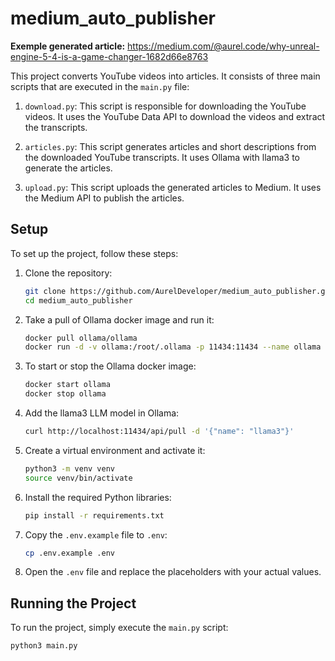 # medium_auto_publisher

**Exemple generated article:** https://medium.com/@aurel.code/why-unreal-engine-5-4-is-a-game-changer-1682d66e8763

This project converts YouTube videos into articles. It consists of three main scripts that are executed in the `main.py` file:

1. `download.py`: This script is responsible for downloading the YouTube videos. It uses the YouTube Data API to download the videos and extract the transcripts.

2. `articles.py`: This script generates articles and short descriptions from the downloaded YouTube transcripts. It uses Ollama with llama3 to generate the articles.

3. `upload.py`: This script uploads the generated articles to Medium. It uses the Medium API to publish the articles.

## Setup

To set up the project, follow these steps:

1. Clone the repository:

    ```bash
    git clone https://github.com/AurelDeveloper/medium_auto_publisher.git
    cd medium_auto_publisher
    ```

2. Take a pull of Ollama docker image and run it:

    ```bash
    docker pull ollama/ollama
    docker run -d -v ollama:/root/.ollama -p 11434:11434 --name ollama ollama/ollama
    ```

3. To start or stop the Ollama docker image:

    ```bash
    docker start ollama
    docker stop ollama
    ```

4. Add the llama3 LLM model in Ollama:

    ```bash
    curl http://localhost:11434/api/pull -d '{"name": "llama3"}'
    ```

5. Create a virtual environment and activate it:

    ```bash
    python3 -m venv venv
    source venv/bin/activate
    ```

6. Install the required Python libraries:

    ```bash
    pip install -r requirements.txt
    ```

7. Copy the `.env.example` file to `.env`:

    ```bash
    cp .env.example .env
    ```

8. Open the `.env` file and replace the placeholders with your actual values.

## Running the Project

To run the project, simply execute the `main.py` script:

```bash
python3 main.py
